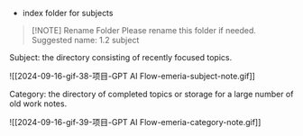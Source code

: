 - index folder for subjects

> [!NOTE] Rename Folder
> Please rename this folder if needed.
> Suggested name: 1.2 subject

Subject: the directory consisting of recently focused topics.

![[2024-09-16-gif-38-项目-GPT AI Flow-emeria-subject-note.gif]]

Category: the directory of completed topics or storage for a large number of old work notes.

![[2024-09-16-gif-39-项目-GPT AI Flow-emeria-category-note.gif]]

